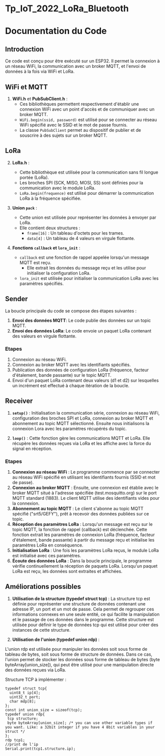# Tp_IoT_2022_LoRa_Bluetooth

# Documentation du Code

## Introduction
Ce code est conçu pour être exécuté sur un ESP32. Il permet la connexion à un réseau WiFi, la communication avec un broker MQTT, et l'envoi de données à la fois via WiFi et LoRa.

## WiFi et MQTT
1. **WiFi.h** et **PubSubClient.h** :
   - Ces bibliothèques permettent respectivement d'établir une connexion WiFi avec un point d'accès et de communiquer avec un broker MQTT.
   - `WiFi.begin(ssid, password)` est utilisé pour se connecter au réseau WiFi spécifié avec le SSID et le mot de passe fournis.
   - La classe `PubSubClient` permet au dispositif de publier et de souscrire à des sujets sur un broker MQTT.

## LoRa

2. **LoRa.h** :
   - Cette bibliothèque est utilisée pour la communication sans fil longue portée (LoRa).
   - Les broches SPI (SCK, MISO, MOSI, SS) sont définies pour la communication avec le module LoRa.
   - `LoRa.begin(frequence)` est utilisé pour démarrer la communication LoRa à la fréquence spécifiée.

3. **Union `pack`** :
   - Cette union est utilisée pour représenter les données à envoyer par LoRa.
   - Elle contient deux structures :
     - `frame[16]` : Un tableau d'octets pour les trames.
     - `data[4]` : Un tableau de 4 valeurs en virgule flottante.

4. **Fonctions `callback` et `lora_init`** :
   - `callback` est une fonction de rappel appelée lorsqu'un message MQTT est reçu.
     - Elle extrait les données du message reçu et les utilise pour initialiser la configuration LoRa.
   - `lora_init` est utilisée pour initialiser la communication LoRa avec les paramètres spécifiés.

## Sender
La boucle principale du code se compose des étapes suivantes :
1. **Envoi des données MQTT**: Le code publie des données sur un topic MQTT.
2. **Envoi des données LoRa**: Le code envoie un paquet LoRa contenant des valeurs en virgule flottante.
### Etapes
1. Connexion au réseau WiFi.
2. Connexion au broker MQTT avec les identifiants spécifiés.
3. Publication des données de configuration LoRa (fréquence, facteur d'étalement, bande passante) sur le topic MQTT.
4. Envoi d'un paquet LoRa contenant deux valeurs (d1 et d2) sur lesquelles un incrément est effectué à chaque itération de la boucle. 

## Receiver
1. **`setup()`** : Initialisation la communication série, connexion au réseau WiFi, configuration des broches SPI et LoRa, connexion au broker MQTT et abonnement au topic MQTT sélectionné. Ensuite nous initialisons la connexion Lora avec les paramètres récupérés du topic.

2. **`loop()`** : Cette fonction gère les communications MQTT et LoRa.
Elle récupère les données reçues via LoRa et les affiche avec la force du signal en réception.

### Etapes 
1. **Connexion au réseau WiFi** : Le programme commence par se connecter au réseau WiFi spécifié en utilisant les identifiants fournis (SSID et mot de passe).
2. **Connexion au broker MQTT** : Ensuite, une connexion est établie avec le broker MQTT situé à l'adresse spécifiée (test.mosquitto.org) sur le port MQTT standard (1883). Le client MQTT utilise des identifiants vides pour la connexion.
3. **Abonnement au topic MQTT** : Le client s'abonne au topic MQTT spécifié ("srt5/GEFY"), prêt à recevoir des données publiées sur ce topic.
4. **Réception des paramètres LoRa** : Lorsqu'un message est reçu sur le topic MQTT, la fonction de rappel (callback) est déclenchée. Cette fonction extrait les paramètres de connexion LoRa (fréquence, facteur d'étalement, bande passante) à partir du message reçu et initialise les paramètres LoRa en conséquence.
5. **Initialisation LoRa** : Une fois les paramètres LoRa reçus, le module LoRa est initialisé avec ces paramètres.
6. **Écoute des données LoRa** : Dans la boucle principale, le programme vérifie continuellement la réception de paquets LoRa. Lorsqu'un paquet LoRa est reçu, les données sont extraites et affichées.

## Améliorations possibles
1. **Utilisation de la structure (typedef struct tcp)** :
La structure tcp est définie pour représenter une structure de données contenant une adresse IP, un port et un mot de passe. Cela permet de regrouper ces informations connexes en une seule entité, ce qui facilite la manipulation et le passage de ces données dans le programme.
Cette structure est utilisée pour définir le type de données tcp qui est utilisé pour créer des instances de cette structure.

2. **Utilisation de l'union (typedef union rdp)** :

L'union rdp est utilisée pour manipuler les données soit sous forme de tableau de bytes, soit sous forme de structure de données.
Dans ce cas, l'union permet de stocker les données sous forme de tableau de bytes (byte byteArray[union_size]), qui peut être utilisé pour une manipulation directe des données reçues via LoRa.

Structure TCP à implémenter :
```
typedef struct tcp{
  uint8_t ip[4];
  uint32_t port;
  char mdp[8];
};
const int union_size = sizeof(tcp);
typedef union rdp{
 tcp structure;
 byte byteArray[union_size]; /* you can use other variable types if you want. Like: a 32bit integer if you have 4 8bit variables in your struct */
};
rdp tcp1;
//print de l'ip
Serial.print(tcp1.structure.ip);
```